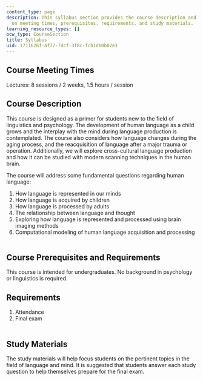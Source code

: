```yaml
---
content_type: page
description: This syllabus section provides the course description and information
  on meeting times, prerequisites, requirements, and study materials.
learning_resource_types: []
ocw_type: CourseSection
title: Syllabus
uid: 1711626f-af77-7dcf-3f8c-fcb1db0b07e3
---
```


Course Meeting Times
--------------------

Lectures: 8 sessions / 2 weeks, 1.5 hours / session

Course Description
------------------

This course is designed as a primer for students new to the field of linguistics and psychology. The development of human language as a child grows and the interplay with the mind during language production is contemplated. The course also considers how language changes during the aging process, and the reacquisition of language after a major trauma or operation. Additionally, we will explore cross-cultural language production and how it can be studied with modern scanning techniques in the human brain.

The course will address some fundamental questions regarding human language:

1.  How language is represented in our minds
2.  How language is acquired by children
3.  How language is processed by adults
4.  The relationship between language and thought
5.  Exploring how language is represented and processed using brain imaging methods
6.  Computational modeling of human language acquisition and processing  
     

Course Prerequisites and Requirements
-------------------------------------

This course is intended for undergraduates. No background in psychology or linguistics is required.

Requirements
------------

1.  Attendance
2.  Final exam  
     

Study Materials
---------------

The study materials will help focus students on the pertinent topics in the field of language and mind. It is suggested that students answer each study question to help themselves prepare for the final exam.